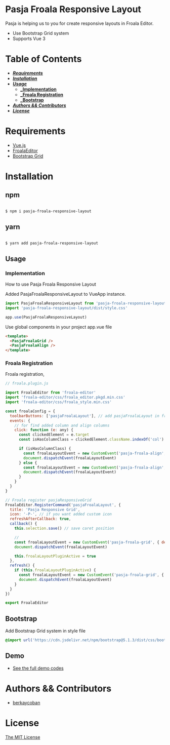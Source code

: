 # Pasja Froala Responsive Layout

Pasja is helping us to you for create responsive layouts in Froala Editor.

- Use Bootstrap Grid system
- Supports Vue 3

# Table of Contents

- [**_Requirements_**](#requirements)
- [**_Installation_**](#installation)
- [**_Usage_**](#usage)
  - [**\_Implementation**](#implementation)
  - [**\_Froala Registration**](#froala-registration)
  - [**\_Bootstrap**](#bootstrap)
- [**_Authors && Contributors_**](#authors-&&-Contributors)
- [**_License_**](#license)

# Requirements

- [Vue.js](https://vuejs.org/)
- [FroalaEditor](https://froala.com/wysiwyg-editor/)
- [Bootstrap Grid](https://getbootstrap.com/docs/4.0/layout/grid/)

# Installation

## npm

```bash

$ npm i pasja-froala-responsive-layout


```

## yarn

```bash

$ yarn add pasja-froala-responsive-layout

```

## Usage

### Implementation

How to use Pasja Froala Responsive Layout

Added PasjaFroalaResponsiveLayout to VueApp instance.

```javascript
import PasjaFroalaResponsiveLayout from 'pasja-froala-responsive-layout'
import 'pasja-froala-responsive-layout/dist/style.css'

app.use(PasjaFroalaResponsiveLayout)
```

Use global components in your project app.vue file

```html
<template>
  <PasjaFroalaGrid />
  <PasjaFroalaAlign />
</template>
```

### Froala Registration

Froala registration,

```javascript
// froala.plugin.js

import FroalaEditor from 'froala-editor'
import 'froala-editor/css/froala_editor.pkgd.min.css'
import 'froala-editor/css/froala_style.min.css'

const froalaConfig = {
  toolbarButtons: ['pasjaFroalaLayout'], // add pasjaFroalaLayout in froala editor toolbar
  events: {
    // for find added column and align columns
    click: function (e: any) {
      const clickedElement = e.target
      const isHasColumnClass = clickedElement.className.indexOf('col') !== -1

      if (isHasColumnClass) {
        const froalaLayoutEvent = new CustomEvent('pasja-froala-align', { detail: { element: clickedElement } })
        document.dispatchEvent(froalaLayoutEvent)
      } else {
        const froalaLayoutEvent = new CustomEvent('pasja-froala-align', { detail: { element: null } })
        document.dispatchEvent(froalaLayoutEvent)
      }
    }
  }
}

// Froala register pasjaResponsiveGrid
FroalaEditor.RegisterCommand('pasjaFroalaLayout', {
  title: 'Pasja Responsive Grid',
  icon: '-P-', // if you want added custom icon
  refreshAfterCallback: true,
  callback() {
    this.selection.save() // save caret position

    //
    const froalaLayoutEvent = new CustomEvent('pasja-froala-grid', { detail: { froalaInstance: this } })
    document.dispatchEvent(froalaLayoutEvent)

    this.froalaLayoutPluginActive = true
  },
  refresh() {
    if (this.froalaLayoutPluginActive) {
      const froalaLayoutEvent = new CustomEvent('pasja-froala-grid', { detail: { froalaInstance: null } })
      document.dispatchEvent(froalaLayoutEvent)
    }
  }
})

export FroalaEditor
```

## Bootstrap

Add Bootstrap Grid system in style file

```scss
@import url('https://cdn.jsdelivr.net/npm/bootstrap@5.1.3/dist/css/bootstrap-grid.min.css');
```

## Demo

- [See the full demo codes](https://github.com/berkaycoban/pasja-froala-responsive-layout/blob/main/src/components/Demo.vue)

# Authors && Contributors

- [berkaycoban](https://github.com/berkaycoban)

# License

[The MIT License](http://opensource.org/licenses/MIT)
